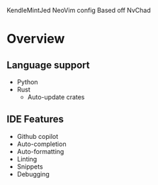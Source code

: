 KendleMintJed NeoVim config
Based off NvChad

# Overview
## Language support
- Python
- Rust
    - Auto-update crates

## IDE Features
- Github copilot
- Auto-completion
- Auto-formatting
- Linting
- Snippets
- Debugging
